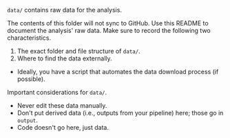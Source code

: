 `data/` contains raw data for the analysis.

The contents of this folder will not sync to GitHub. Use this README to document the analysis' raw data. Make sure to record the following two characteristics.

1.  The exact folder and file structure of `data/`.
2.  Where to find the data externally.
  -   Ideally, you have a script that automates the data download process (if possible).

Important considerations for `data/`.

-   Never edit these data manually.
-   Don't put derived data (i.e., outputs from your pipeline) here; those go in `output`.
-   Code doesn't go here, just data.
